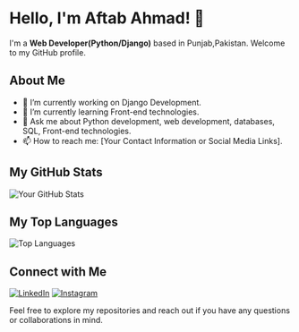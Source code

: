 # Hello, I'm Aftab Ahmad! 👋

I'm a **Web Developer(Python/Django)** based in Punjab,Pakistan. Welcome to my GitHub profile.

## About Me

- 🔭 I’m currently working on Django Development.
- 🌱 I’m currently learning Front-end technologies.
- 💬 Ask me about Python development, web development, databases, SQL, Front-end technologies.
- 📫 How to reach me: [Your Contact Information or Social Media Links].

## My GitHub Stats

![Your GitHub Stats](https://github-readme-stats.vercel.app/api?username=AftabAleeAhmad&show_icons=true&theme=dark)

## My Top Languages

![Top Languages](https://github-readme-stats.vercel.app/api/top-langs/?username=AftabAleeAhmad&layout=compact&theme=dark)

## Connect with Me

[![LinkedIn](https://img.shields.io/badge/LinkedIn-Connect-blue)](www.linkedin.com/in/aftab-alee-ahmad-853236280/)
[![Instagram](https://img.shields.io/badge/Twitter-Follow-blue)](https://www.instagram.com/alee_bin_shahbaz/)

Feel free to explore my repositories and reach out if you have any questions or collaborations in mind.
